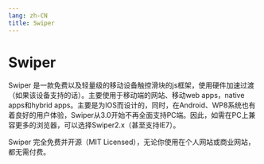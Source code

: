 ```yaml
---
lang: zh-CN
title: Swiper
---
```


# Swiper

Swiper 是一款免费以及轻量级的移动设备触控滑块的js框架，使用硬件加速过渡（如果该设备支持的话）。主要使用于移动端的网站、移动web apps，native apps和hybrid apps。主要是为IOS而设计的，同时，在Android、WP8系统也有着良好的用户体验，Swiper从3.0开始不再全面支持PC端。因此，如需在PC上兼容更多的浏览器，可以选择Swiper2.x（甚至支持IE7）。

Swiper 完全免费并开源（MIT Licensed），无论你使用在个人网站或商业网站，都无需付费。
